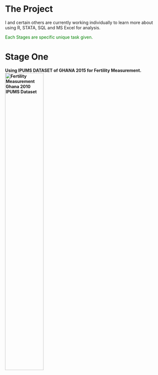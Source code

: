 # The Project
I and certain others are currently working individually to learn more about using R, STATA, SQL and MS Excel for analysis.

<span style="color:green;">Each Stages are specific unique task given.<b>

# Stage One
<b>Using IPUMS DATASET of GHANA 2015 for Fertility Measurement.</b>
<img src="https://github.com/OluSure/TeamTask/blob/cd036f63d0a3790c5d304e47d5a3bb907c11b973/MsExcel/ms-excel-ipums.jpg" height="50%" width="50%" alt="Fertility Measurement Ghana 2010 IPUMS Dataset">

